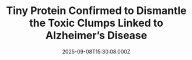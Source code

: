 ---
title: "Tiny Protein Confirmed to Dismantle the Toxic Clumps Linked to Alzheimer’s Disease"
date: 2025-09-08T15:30:08.000Z
category: Human Kindness
externalLink: "https://www.goodnewsnetwork.org/tiny-protein-confirmed-to-dismantle-the-toxic-clumps-linked-to-alzheimers-disease/"
image: ""
excerpt: "Scientists at St. Jude Children’s Research Hospital have demonstrated for the first time that the protein midkine plays a preventative role in Alzheimer’s disease. Midkine is known to accumulate in Alzheimer’s patients, but rather than accelerate the disease, it seems to prevents a second, sticky protein from clumping together—the chief hallmark in this form of […] The post Tiny Protein…"
---